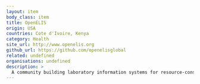 ```yaml
---
layout: item
body_class: item
title: OpenELIS
origin: USA
countries: Cote d'Ivoire, Kenya
category: Health
site_url: http://www.openelis.org
github_url: https://github.com/openelisglobal
related: undefined
organisations: undefined
description: >
  A community building laboratory information systems for resource-constrained international clinical and reference laboratories.
---
```

